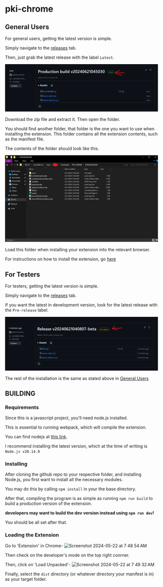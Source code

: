 # pki-chrome

## General Users

For general users, getting the latest version is simple.

Simply navigate to the [releases](https://github.com/akhargha/pki-chrome/releases) tab.

Then, just grab the latest release with the label `Latest`.

![image](./docs/relexample.png)

Download the zip file and extract it. Then open the folder.

You should find another folder, that folder is the one you want to use when installing the extension. This folder contains all the extension contents, such as the manifest file.

The contents of the folder should look like this.

![image](./docs/folderexample.png)

Load this folder when installing your extension into the relevant browser.

For instructions on how to install the extension, go [here](#loading-the-extension)

## For Testers

For testers, getting the latest version is simple.

Simply navigate to the [releases](https://github.com/akhargha/pki-chrome/releases) tab.

If you want the latest in development version, look for the latest release with the `Pre-release` label.

![image](./docs/prerelexample.png)

The rest of the installation is the same as stated above in [General Users](#general-users)

## BUILDING
### Requirements

Since this is a javascript project, you'll need node.js installed. 

This is essential to running webpack, which will compile the extension.

You can find nodejs at [this link](https://nodejs.org/en). 

I recommend installing the latest version, which at the time of writing is `Node.js v20.14.0`

### Installing

After cloning the github repo to your respective folder, and installing Node.js, you first want to install all the necessary modules.

You may do this by calling `npm install` in your the base directory.

After that, compiling the program is as simple as running `npm run build` to build a production version of the extension.

**developers may want to build the dev version instead using `npm run dev`!**

You should be all set after that.

### Loading the Extension

Go to 'Extension' in Chrome-
![Screenshot 2024-05-22 at 7 48 54 AM](https://github.com/akhargha/pki-chrome/assets/118499953/70add5d8-d1ca-4e07-907f-a6a9dd850e68)

Then check on the developer's mode on the top right conrner.

Then, click on 'Load Unpacked'-
![Screenshot 2024-05-22 at 7 49 32 AM](https://github.com/akhargha/pki-chrome/assets/118499953/382de2e0-3a4a-4c58-8851-eab52cfe98c3)

Finally, select the `dist` directory (or whatever directory your manifest is in) as your target folder.
